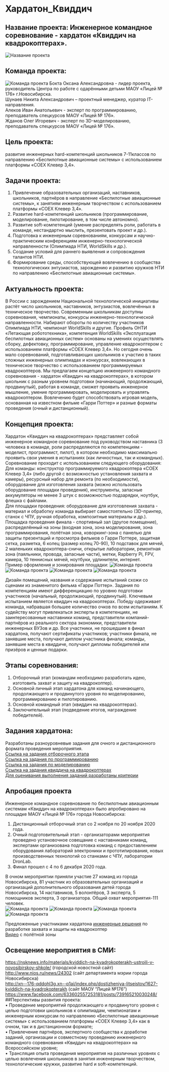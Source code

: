 # Хардатон_Квиддич  

## Название проекта:  Инженерное командное соревнование - хардатон «Квиддич на квадрокоптерах».  

![Название проекта](https://github.com/Ivan-Alekov/-_-/blob/main/image/%D0%A5%D0%B0%D1%80%D0%B4%D0%B0%D1%82%D0%BE%D0%BD.jpg)  

## Команда проекта:  

![Команда проекта](https://github.com/Ivan-Alekov/-_-/blob/main/image/%D0%9A%D0%BE%D0%BC%D0%B0%D0%BD%D0%B4%D0%B0.jpg)
Бокта Оксана Александровна - лидер проекта, руководитель Центра по работе с одарёнными детьми МАОУ «Лицей № 176» г.Новосибирска.  
Шунаев Никита Александрович – проектный менеджер, куратор IT-направления.  
Алеков Иван Анатольевич - эксперт по программированию, преподаватель спецкурсов МАОУ «Лицей № 176».  
Жданов Олег Игоревич - эксперт по 3D-моделированию, преподаватель спецкурсов МАОУ «Лицей № 176».  
  
## Цель проекта:  
развитие инженерных hard-компетенций школьников 7-11классов по направлению «Беспилотные авиационные системы» с использованием платформы «COEX Клевер 3,4».  

## Задачи проекта:  
1.	Привлечение образовательных организаций, наставников, школьников, партнёров в направление «Беспилотные авиационные системы», к занятиям инженерным творчеством с использованием платформы «COEX Клевер 3,4».
2.	Развитие hard-компетенций школьников (программирование, моделирование, пилотирование, в том числе автономно).
3.	Развитие soft-компетенций (умение распределять роли, работать в команде, нестандартно мыслить, презентовать проект и др.).
4.	Подготовка к инженерным соревнованиям, конкурсам и научно-практическим конференциям инженерно-технологической направленности (Олимпиада НТИ, WorldSkills и др.).
5.	Создание условий для раннего выявления и сопровождения талантов НТИ.
6.	Формирование среды, способствующей вовлечению в сообщества технологических энтузиастов, зарождению и развитию кружков НТИ по направлению «Беспилотные авиационные системы».
  
## Актуальность проекта:  
В России с зарождением Национальной технологической инициативы растёт число школьников, наставников, энтузиастов, вовлечённых в техническое творчество.  Современным школьникам доступны соревнования, чемпионаты, конкурсы инженерно-технологической направленности. Набирают обороты по количеству участников  Олимпиада НТИ, чемпионат WorldSkills и другие.  Профиль ОНТИ «Летающая робототехника», компетенция WorldSkills «Эксплуатация беспилотных авиационных систем» основаны на умениях осуществлять сборку, дефектовку, программирование, управление квадрокоптером с использованием платформы «COEX Клевер 3,4». Но сегодня  очень мало соревнований, подготавливающих школьников к участию в таких сложных инженерных олимпиадах и конкурсах, вовлекающих в техническое творчество с использованием программируемых квадрокоптеров.  Мы предлагаем концепцию инженерного командного соревнования - хардатон «Квиддич на квадрокоптерах», в котором школьник с разным уровнем подготовки (начинающий, продолжающий, продвинутый), работая в команде, сможет проявить инженерное мышление, умение программировать, моделировать и управлять квадрокоптером. Вовлечению будет способствовать игровая модель, основанная на известном фильме «Гарри Поттер» и разные форматы проведения (очный и дистанционный).  
## Концепция проекта:  
Хардатон «Квиддич на квадрокоптерах» представляет собой инженерное командное соревнование под руководством наставника (3 человека в команде, роли распределяются по компетенциям - моделист, программист, пилот), в котором необходимо максимально проявить свои умения в испытаниях (как личностных, так и командных).  
Соревнование проходит с использованием следующего оборудования:  
Для команды: конструктор программируемого квадрокоптера  «COEX Клевер 3,4» (либо другой с возможностью установления захвата и камеры), ресурсный набор для ремонта (по необходимости), оборудование для изготовления захвата (можно использовать оборудование площадки проведения), инструменты, запасные аккумуляторы не менее 3 штук с возможностью подзарядки, ноутбук, флешка с файлами.  
Для площадки проведения: оборудование для изготовления захвата - материал и обработку команда выбирает самостоятельно  (3D-принтер, станок с ЧПУ, ручная обработка, композитные материалы и др.). Площадка проведения финала - спортивный зал (другое помещение), распределённый на зоны (входная зона, зона моделирования, зона программирования, полётная зона, коворкинг-зона  с панелью для защиты презентаций и просмотра фильмов о Гарри Поттере, защитная сетка, разметка, 6 колец (размер колец 70-90), 10 подставок для мячей, 2 маленьких квадрокоптера-сничи, открытые лаборатории, ремонтная зона (паяльники, провода, запасные части), метки, Rapberry Pi, FPV, камера, 10 теннисных мячей, ноутбуки, удлинители, интернет.  
Пример оформления и зонирования площадки:
![Команда проекта](https://github.com/Ivan-Alekov/-_-/blob/main/image/1.jpg)
![Команда проекта](https://github.com/Ivan-Alekov/-_-/blob/main/image/2.jpg)
![Команда проекта](https://github.com/Ivan-Alekov/-_-/blob/main/image/3.jpg)
![Команда проекта](https://github.com/Ivan-Alekov/-_-/blob/main/image/4.jpg)
  
Дизайн помещений, названия и содержание испытаний схожи со сценами из знаменитого фильма «Гарри Поттер». Задания по компетенциям имеют дифференциацию по уровню подготовки участников (начальный, продолжающий, продвинутый).  Ключевым испытанием является квиддич на квадрокоптерах. Победу одерживает команда, набравшая большее количество очков по всем испытаниям. К судейству могут привлекаться эксперты в компетенциях, не заинтересованные наставники команд, представители компаний-партнёров из реального сектора экономики, представители инженерных ВУЗов и др. Все участники, не прошедшие в финал хардатона, получают сертификаты участников; участники финала, не занявшие места, получают диплом участника финала; команды, занявшие места в квиддиче, получают дипломы победителей или призёров и ценные подарки.  
## Этапы соревнования:
1.	Отборочный этап (командам необходимо разработать идею, изготовить захват и защиту на квадрокоптер).
2.	Основной личный этап хардатона для команд начинающего, продолжающего и продвинутого уровня по моделированию, программированию и пилотированию.
3.	Основной командный этап (квиддич на квадрокоптерах).
4.	Заключительный этап (подведение итогов, награждение победителей).
  
## Задания хардатона:  
Разработаны разноуровневые задания для очного и дистанционного формата проведения мероприятия.  
[Ссылка на задания отборочного этапа](https://disk.yandex.ru/d/6obCbcUGKx74WQ?w=1)  
[Ссылка на задания по программированию](https://disk.yandex.ru/d/AzBWLAr0_AFDmg?w=1)  
[Ссылка на задания по моделированию](https://disk.yandex.ru/d/teqzvDy_3QQHJw?w=1)  
[Ссылка на задания квиддича на квадрокоптерах](https://disk.yandex.ru/d/hq--WyXn0QRcIQ?w=1)  
[Для оценивания выполнения заданий  разработаны критерии](https://disk.yandex.ru/d/5BUMq2tf1Wz6wA?w=1)  
## Апробация проекта  
Инженерное командное соревнование по беспилотным авиационным системам «Квиддич на квадрокоптерах»  было апробировано на площадке МАОУ «Лицей № 176» города Новосибирска:  
1)	Дистанционный отборочный этап со 2 ноября по 20 ноября 2020 года.
2) Очный подготовительный этап - организаторами мероприятия проведено установочное совещание с наставниками команд, экспертами организована подготовка команд с предоставлением оборудования лабораторий электроники и прототипирования, новых производственных технологий со станками с ЧПУ, лаборатории DronLab.  
3) Финал прошел с 4 по 6 декабря 2020 года.  
  
В очном мероприятии приняли участие 27 команд из города Новосибирска, 81 участник из образовательных организаций и организаций дополнительного образования детей города Новосибирска, 14 наставников, 5 волонтёров, 3 эксперта, 5 помощников эксперта, 3 организатора. Общий охват мероприятия-111 человек.  
![Команда проекта](https://github.com/Ivan-Alekov/-_-/blob/main/image/5.jpg)
![Команда проекта](https://github.com/Ivan-Alekov/-_-/blob/main/image/6.png)
![Команда проекта](https://github.com/Ivan-Alekov/-_-/blob/main/image/7.png)
![Команда проекта](https://github.com/Ivan-Alekov/-_-/blob/main/image/8.png)




Предложенные участниками хардатона [инженерные решения](https://disk.yandex.ru/d/2TbB8SSM4a6jsw?w=1) по разработке захвата и защиты на квадрокоптер  
[Видео](https://disk.yandex.ru/d/6kNI1smfWhWYXA?w=1) с полётной зоны  
## Освещение мероприятия в СМИ:  
https://nsknews.info/materials/kviddich-na-kvadrokopterakh-ustroili-v-novosibirskoy-shkole/  (городской новостной сайт)  
http://www.nios.ru/news/24302 (сайт департамента мэрии города Новосибирска)  
http://xn--176-qddohl3g.xn--p1ai/index.php/dostizheniya-litseistov/1627-kviddich-na-kvadrokopterakh (сайт МАОУ “Лицей №176”)  
https://www.facebook.com/633602557253181/posts/739165210030248/  
##Перспективы развития проекта:  
•	Проведение мероприятий продолжающего и продвинутого уровня с целью подготовки школьников к олимпиадам, чемпионатам и инженерным конкурсам по направлению «Беспилотные авиационные системы» с использованием платформы «COEX Клевер 3,4» как в очном, так и в дистанционном формате;  
•	Привлечение партнёров, экспертного сообщества  к доработке заданий, организации и совместному проведению инженерного командного соревнования «Квиддич на квадрокоптерах» на Всероссийском уровне;  
•	Трансляция опыта проведения мероприятия на различных уровнях с целью вовлечения школьников в занятия инженерным творчеством, технологические кружки, развитие hard и soft-компетенций.  


